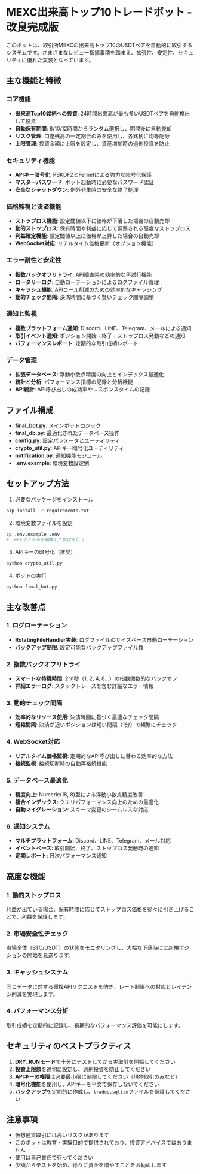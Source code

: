 # MEXC出来高トップ10トレードボット - 改良完成版

このボットは、取引所MEXCの出来高トップ10のUSDTペアを自動的に取引するシステムです。さまざまなレビュー指摘事項を踏まえ、拡張性、安定性、セキュリティに優れた実装となっています。

## 主な機能と特徴

### コア機能
- **出来高Top10銘柄への投資**: 24時間出来高が最も多いUSDTペアを自動検出して投資
- **自動保有期間**: 8/10/12時間からランダム選択し、期間後に自動売却
- **リスク管理**: 口座残高の一定割合のみを使用し、各銘柄に均等配分
- **上限管理**: 投資金額に上限を設定し、資産増加時の過剰投資を防止

### セキュリティ機能
- **APIキー暗号化**: PBKDF2とFernetによる強力な暗号化保護
- **マスターパスワード**: ボット起動時に必要なパスワード認証
- **安全なシャットダウン**: 例外発生時の安全な終了処理

### 価格監視と決済機能
- **ストップロス機能**: 設定閾値以下に価格が下落した場合の自動売却
- **動的ストップロス**: 保有時間や利益に応じて調整される高度なストップロス
- **利益確定機能**: 設定閾値以上に価格が上昇した場合の自動売却
- **WebSocket対応**: リアルタイム価格更新（オプション機能）

### エラー耐性と安定性
- **指数バックオフリトライ**: API障害時の効率的な再試行機能
- **ロータリーログ**: 自動ローテーションによるログファイル管理
- **キャッシュ機能**: APIコール削減のための効率的なキャッシング
- **動的チェック間隔**: 決済時間に基づく賢いチェック間隔調整

### 通知と監視
- **複数プラットフォーム通知**: Discord、LINE、Telegram、メールによる通知
- **取引イベント通知**: ポジション開始・終了・ストップロス発動などの通知
- **パフォーマンスレポート**: 定期的な取引成績レポート

### データ管理
- **拡張データベース**: 浮動小数点精度の向上とインデックス最適化
- **統計と分析**: パフォーマンス指標の記録と分析機能
- **API統計**: API呼び出しの成功率やレスポンスタイムの記録

## ファイル構成

- **final_bot.py**: メインボットロジック
- **final_db.py**: 最適化されたデータベース操作
- **config.py**: 設定パラメータとユーティリティ
- **crypto_util.py**: APIキー暗号化ユーティリティ
- **notification.py**: 通知機能モジュール
- **.env.example**: 環境変数設定例

## セットアップ方法

1. 必要なパッケージをインストール
```bash
pip install -r requirements.txt
```

2. 環境変数ファイルを設定
```bash
cp .env.example .env
# .envファイルを編集して設定を行う
```

3. APIキーの暗号化（推奨）
```bash
python crypto_util.py
```

4. ボットの実行
```bash
python final_bot.py
```

## 主な改善点

### 1. ログローテーション
- **RotatingFileHandler実装**: ログファイルのサイズベース自動ローテーション
- **バックアップ制限**: 設定可能なバックアップファイル数

### 2. 指数バックオフリトライ
- **スマートな待機時間**: 2^n秒（1, 2, 4, 8...）の指数関数的なバックオフ
- **詳細エラーログ**: スタックトレースを含む詳細なエラー情報

### 3. 動的チェック間隔
- **効率的なリソース使用**: 決済時間に基づく最適なチェック間隔
- **短縮間隔**: 決済が近いポジションは短い間隔（1分）で頻繁にチェック

### 4. WebSocket対応
- **リアルタイム価格監視**: 定期的なAPI呼び出しに替わる効率的な方法
- **接続監視**: 接続切断時の自動再接続機能

### 5. データベース最適化
- **精度向上**: Numeric(18, 8)型による浮動小数点精度改善
- **複合インデックス**: クエリパフォーマンス向上のための最適化
- **自動マイグレーション**: スキーマ変更のシームレスな対応

### 6. 通知システム
- **マルチプラットフォーム**: Discord、LINE、Telegram、メール対応
- **イベントベース**: 取引開始、終了、ストップロス発動時の通知
- **定期レポート**: 日次パフォーマンス通知

## 高度な機能

### 1. 動的ストップロス
利益が出ている場合、保有時間に応じてストップロス価格を徐々に引き上げることで、利益を保護します。

### 2. 市場安全性チェック
市場全体（BTC/USDT）の状態をモニタリングし、大幅な下落時には新規ポジションの開始を見送ります。

### 3. キャッシュシステム
同じデータに対する重複APIリクエストを防ぎ、レート制限への対応とレイテンシ削減を実現します。

### 4. パフォーマンス分析
取引成績を定期的に記録し、長期的なパフォーマンス評価を可能にします。

## セキュリティのベストプラクティス

1. **DRY_RUNモード**で十分にテストしてから実取引を開始してください
2. **投資上限額**を適切に設定し、過剰投資を防止してください
3. **APIキーの権限**は必要最小限に制限してください（現物取引のみなど）
4. **暗号化機能**を使用し、APIキーを平文で保存しないでください
5. **バックアップ**を定期的に作成し、`trades.sqlite`ファイルを保護してください

## 注意事項

- 仮想通貨取引には高いリスクがあります
- このボットは教育・実験目的で提供されており、投資アドバイスではありません
- 使用は自己責任で行ってください
- 少額からテストを始め、徐々に資金を増やすことをお勧めします